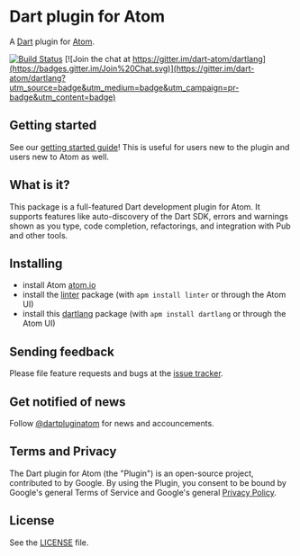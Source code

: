 # Dart plugin for Atom

A [Dart](https://www.dartlang.org) plugin for [Atom](https://atom.io).

[![Build Status](https://travis-ci.org/dart-atom/dartlang.svg)](https://travis-ci.org/dart-atom/dartlang)
[![Join the chat at https://gitter.im/dart-atom/dartlang](https://badges.gitter.im/Join%20Chat.svg)](https://gitter.im/dart-atom/dartlang?utm_source=badge&utm_medium=badge&utm_campaign=pr-badge&utm_content=badge)

## Getting started

See our [getting started guide](https://dart-atom.github.io/dartlang/)! This is
useful for users new to the plugin and users new to Atom as well.

## What is it?

This package is a full-featured Dart development plugin for Atom. It supports
features like auto-discovery of the Dart SDK, errors and warnings shown as you
type, code completion, refactorings, and integration with Pub and other tools.

## Installing

- install Atom [atom.io](https://atom.io/)
- install the [linter][] package (with `apm install linter` or through the
  Atom UI)
- install this [dartlang][] package (with `apm install dartlang` or through the
  Atom UI)

## Sending feedback

Please file feature requests and bugs at the [issue tracker][tracker].

[tracker]: https://github.com/dart-atom/dartlang/issues

## Get notified of news

Follow [@dartpluginatom](https://twitter.com/dartpluginatom) for
news and accouncements.

## Terms and Privacy

The Dart plugin for Atom (the "Plugin") is an open-source project, contributed
to by Google. By using the Plugin, you consent to be bound by Google's general
Terms of Service and Google's general
[Privacy Policy](http://www.google.com/intl/en/policies/privacy/).

## License

See the [LICENSE](https://github.com/dart-atom/dartlang/blob/master/LICENSE)
file.

[linter]: https://atom.io/packages/linter
[dartlang]: https://atom.io/packages/dartlang

